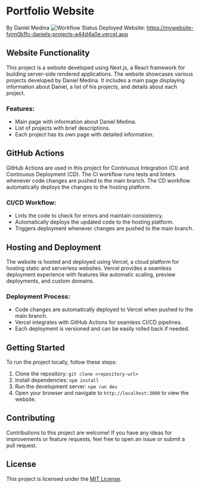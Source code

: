 # Portfolio Website
By Daniel Medina
![Workflow Status](https://github.com/medinardaniel/mywebsite/actions/workflows/ci-cd.yml/badge.svg)
Deployed Website: https://mywebsite-fxjm0b1fc-daniels-projects-a44d4a0e.vercel.app

## Website Functionality

This project is a website developed using Next.js, a React framework for building server-side rendered applications. The website showcases various projects developed by Daniel Medina. It includes a main page displaying information about Daniel, a list of his projects, and details about each project.

### Features:
- Main page with information about Daniel Medina.
- List of projects with brief descriptions.
- Each project has its own page with detailed information.

## GitHub Actions

GitHub Actions are used in this project for Continuous Integration (CI) and Continuous Deployment (CD). The CI workflow runs tests and linters whenever code changes are pushed to the main branch. The CD workflow automatically deploys the changes to the hosting platform.

### CI/CD Workflow:
- Lints the code to check for errors and maintain consistency.
- Automatically deploys the updated code to the hosting platform.
- Triggers deployment whenever changes are pushed to the main branch.

## Hosting and Deployment

The website is hosted and deployed using Vercel, a cloud platform for hosting static and serverless websites. Vercel provides a seamless deployment experience with features like automatic scaling, preview deployments, and custom domains.

### Deployment Process:
- Code changes are automatically deployed to Vercel when pushed to the main branch.
- Vercel integrates with GitHub Actions for seamless CI/CD pipelines.
- Each deployment is versioned and can be easily rolled back if needed.

## Getting Started

To run the project locally, follow these steps:

1. Clone the repository: `git clone <repository-url>`
2. Install dependencies: `npm install`
3. Run the development server: `npm run dev`
4. Open your browser and navigate to `http://localhost:3000` to view the website.

## Contributing

Contributions to this project are welcome! If you have any ideas for improvements or feature requests, feel free to open an issue or submit a pull request.

## License

This project is licensed under the [MIT License](LICENSE).
